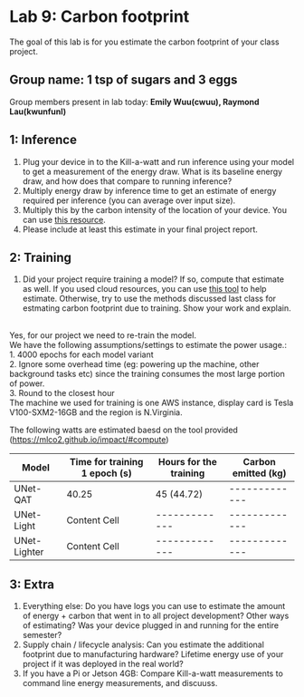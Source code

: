 Lab 9: Carbon footprint
===
The goal of this lab is for you estimate the carbon footprint of your class project.

Group name: 1 tsp of sugars and 3 eggs
---
Group members present in lab today: <b>Emily Wuu(cwuu), Raymond Lau(kwunfunl)</b>

1: Inference
----
1. Plug your device in to the Kill-a-watt and run inference using your model to get a measurement of the energy draw. What is its baseline energy draw, and how does that compare to running inference?
2. Multiply energy draw by inference time to get an estimate of energy required per inference (you can average over input size).
3. Multiply this by the carbon intensity of the location of your device. You can use [this resource](https://www.epa.gov/egrid/power-profiler#/).
4. Please include at least this estimate in your final project report.

2: Training
----
1. Did your project require training a model? If so, compute that estimate as well. If you used cloud resources, you can use [this tool](https://mlco2.github.io/impact/#compute) to help estimate. Otherwise, try to use the methods discussed last class for estmating carbon footprint due to training. Show your work and explain.

<br>Yes, for our project we need to re-train the model.
<br>We have the following assumptions/settings to estimate the power usage.:
<br>   1. 4000 epochs for each model variant
<br>   2. Ignore some overhead time (eg: powering up the machine, other background tasks etc) since the training consumes the most large portion of power.
<br>   3. Round to the closest hour
<br>The machine we used for training is one AWS instance, display card is Tesla V100-SXM2-16GB and the region is N.Virginia.

The following watts are estimated baesd on the tool provided (https://mlco2.github.io/impact/#compute)

| Model         | Time for training 1 epoch (s) | Hours for the training   | Carbon emitted (kg) |
| ------------- | ------------- | ------------- | ------------- |
| UNet-QAT      | 40.25  | 45 (44.72) | ------------- |
| UNet-Light    | Content Cell  | ------------- | ------------- |
| UNet-Lighter  | Content Cell  | ------------- | ------------- |

3: Extra
----
1. Everything else: Do you have logs you can use to estimate the amount of energy + carbon that went in to all project development? Other ways of estimating? Was your device plugged in and running for the entire semester?
2. Supply chain / lifecycle analysis: Can you estimate the additional footprint due to manufacturing hardware? Lifetime energy use of your project if it was deployed in the real world?
3. If you have a Pi or Jetson 4GB: Compare Kill-a-watt measurements to command line energy measurements, and discuuss.

